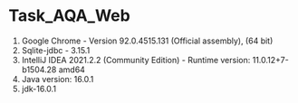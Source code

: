 # Task_AQA_Web
1. Google Chrome - Version 92.0.4515.131 (Official assembly), (64 bit)
2. Sqlite-jdbc - 3.15.1
3. IntelliJ IDEA 2021.2.2 (Community Edition) - Runtime version: 11.0.12+7-b1504.28 amd64
4. Java version: 16.0.1
5. jdk-16.0.1
